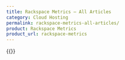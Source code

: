 ```yaml
---
title: Rackspace Metrics – All Articles
category: Cloud Hosting
permalink: rackspace-metrics-all-articles/
product: Rackspace Metrics
product_url: rackspace-metrics
---
```



{{<list product_url="rackspace-metrics">}}
